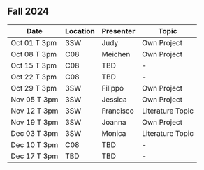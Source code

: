 ## Fall 2024

| Date            | Location   | Presenter                | Topic              |
|-----------------|------------|--------------------------|--------------------|
| Oct 01 T 3pm    | 3SW        | Judy                     | Own Project        |
| Oct 08 T 3pm    | C08        | Meichen                  | Own Project        |
| Oct 15 T 3pm    | C08        | TBD                      | -                  |
| Oct 22 T 3pm    | C08        | TBD                      | -                  |
| Oct 29 T 3pm    | 3SW        | Filippo                  | Own Project        |
| Nov 05 T 3pm    | 3SW        | Jessica                  | Own Project        |
| Nov 12 T 3pm    | 3SW        | Francisco                | Literature Topic   |
| Nov 19 T 3pm    | 3SW        | Joanna                   | Own Project        |
| Dec 03 T 3pm    | 3SW        | Monica                   | Literature Topic   |
| Dec 10 T 3pm    | C08        | TBD                      | -                  |
| Dec 17 T 3pm    | TBD        | TBD                      | -                  |

